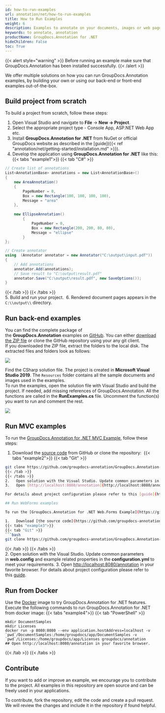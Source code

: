 ```yaml
---
id: how-to-run-examples
url: annotation/net/how-to-run-examples
title: How to Run Examples
weight: 6
description: Examples to annotate on your documents, images or web pages using C#.
keywords: to annotate, annotation
productName: GroupDocs.Annotation for .NET
hideChildren: False
toc: True
---
```

{{< alert style="warning" >}}
Before running an example make sure that GroupDocs.Annotation has been installed successfully.
{{< /alert >}}

We offer multiple solutions on how you can run GroupDocs.Annotation examples, by building your own or using our back-end or front-end examples out-of-the-box.

## Build project from scratch

To build a project from scratch, follow these steps:

1.   Open Visual Studio and navigate to **File** -> **New **\->** Project**.
2.   Select the appropriate project type - Console App, ASP.NET Web App etc.
3.   Install **GroupDocs.Annotation for .NET** from NuGet or official GroupDocs website as described in the [guide]({{< ref "annotation/net/getting-started/installation.md" >}}).
4.   Develop the application using **GroupDocs.Annotation for .NET** like this:
{{< tabs "example1">}}
{{< tab "C#" >}}  
```csharp
// Create list of annotations
List<AnnotationBase> annotations = new List<AnnotationBase>()
{
    new AreaAnnotation()
    {
        PageNumber = 0,
        Box = new Rectangle(100, 100, 100, 100),
        Message = "area"
    },
                
    new EllipseAnnotation()
        {
            PageNumber = 0,
            Box = new Rectangle(200, 200, 80, 80),
            Message = "ellipse"
        }
};

// Create annotator
using  (Annotator annotator = new Annotator("C:\output\input.pdf"))
{
    // Add annotations
    annotator.Add(annotations);
    // Save result to "C:\output\result.pdf"
    annotator.Save("C:\output\result.pdf", new SaveOptions());
}
```
{{< /tab >}}
{{< /tabs >}}    
5.   Build and run your project. 
6.   Rendered document pages appears in the `C:\\output\\` directory.

## Run back-end examples

You can find the complete package of the **GroupDocs.Annotation** examples on [GitHub](https://github.com/groupdocs-annotation/GroupDocs.Annotation-for-.NET). You can either [download the ZIP file](https://github.com/groupdocs-annotation/GroupDocs.Annotation-for-.NET/archive/master.zip) or clone the GitHub repository using your any git client.  
If you downloaded the ZIP file, extract the folders to the local disk. The extracted files and folders look as follows:

![](/annotation/net/images/how-to-run-examples.png)

Find the CSharp solution file. The project is created in **Microsoft Visual Studio 2019**. The `Resources` folder contains all the sample documents and images used in the examples.  
To run the examples, open the solution file with Visual Studio and build the project. If needed, add missing references of GroupDocs.Annotation. All the functions are called in the **RunExamples.cs** file. Uncomment the function(s) you want to run and comment the rest.

![](/annotation/net/images/how-to-run-examples_1.png)

## Run MVC examples

To run the [GroupDocs.Annotation for .NET MVC Example](https://github.com/groupdocs-annotation/GroupDocs.Annotation-for-.NET-MVC), follow these steps:

1.   Download the [source code](https://github.com/groupdocs-annotation/GroupDocs.Annotation-for-.NET-MVC/archive/master.zip) from GitHub or clone the repository: 
{{< tabs "example2">}}
{{< tab "Git" >}} 
```bash
git clone https://github.com/groupdocs-annotation/GroupDocs.Annotation-for-.NET-MVC
{{< /tab >}}
{{< /tabs >}}  
2.   Open solution with the Visual Studio. Update common parameters in **web.config** and example related properties in **configuration.yml** to meet your requirements.  
3.   Open [http://localhost:8080/annotation](http://localhost:8080/annotation) in your favorite browser.

For details about project configuration please refer to this [guide](https://github.com/groupdocs-annotation/GroupDocs.Annotation-for-.NET-MVC#configuration).

## Run WebForms examples

To run the [GroupDocs.Annotation for .NET Web.Forms Example](https://github.com/groupdocs-annotation/GroupDocs.Annotation-for-.NET-WebForms), follow these steps:

1.   Download [the source code](https://github.com/groupdocs-annotation/GroupDocs.Annotation-for-.NET-WebForms/archive/master.zip) from GitHub or clone this repository:
{{< tabs "example3">}}
{{< tab "Git" >}} 
```bash
git clone https://github.com/groupdocs-annotation/GroupDocs.Annotation-for-.NET-WebForms.git
```
{{< /tab >}}
{{< /tabs >}}  
2.   Open solution with the Visual Studio. Update common parameters in **web.config** and example related properties in the **configuration.yml** to meet your requirements.
3.   Open [http://localhost:8080/annotation](http://localhost:8080/annotation) in your favorite browser.
For details about project configuration please refer to this [guide](https://github.com/groupdocs-annotation/GroupDocs.Annotation-for-.NET-WebForms#configuration).

## Run from Docker

Use the [Docker](https://www.docker.com/) image to try GroupDocs.Annotation for .NET features. Execute the following commands to run GroupDocs.Annotation for .NET from docker image:
{{< tabs "example4">}}
{{< tab "PowerShell" >}}
```
mkdir DocumentSamples
mkdir Licenses
docker run -p 8080:8080 --env application.hostAddress=localhost -v `pwd`/DocumentSamples:/home/groupdocs/app/DocumentSamples -v `pwd`/Licenses:/home/groupdocs/app/Licenses groupdocs/annotation
## Open http://localhost:8080/annotation in your favorite browser.
```
{{< /tab >}}
{{< /tabs >}}

## Contribute

If you want to add or improve an example, we encourage you to contribute to the project. All examples in this repository are open source and can be freely used in your applications.

To contribute, fork the repository, edit the code and create a pull request. We will review the changes and include it in the repository if found helpful.

